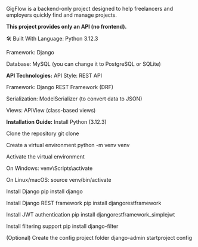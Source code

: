 GigFlow is a backend-only project designed to help freelancers and employers quickly find and manage projects.

**This project provides only an API (no frontend).**

🛠 Built With
Language: Python 3.12.3

Framework: Django

Database: MySQL (you can change it to PostgreSQL or SQLite)

**API Technologies:**
API Style: REST API

Framework: Django REST Framework (DRF)

Serialization: ModelSerializer (to convert data to JSON)

Views: APIView (class-based views)

**Installation Guide:**
Install Python (3.12.3)

Clone the repository
git clone <repo-url>

Create a virtual environment
python -m venv venv

Activate the virtual environment

On Windows: venv\Scripts\activate

On Linux/macOS: source venv/bin/activate

Install Django
pip install django

Install Django REST framework
pip install djangorestframework

Install JWT authentication
pip install djangorestframework_simplejwt

Install filtering support
pip install django-filter

(Optional) Create the config project folder
django-admin startproject config